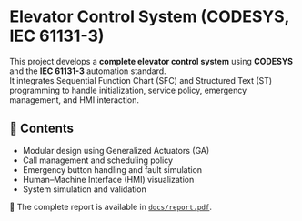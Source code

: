 # Elevator Control System (CODESYS, IEC 61131-3)

This project develops a **complete elevator control system** using **CODESYS** and the **IEC 61131-3** automation standard.  
It integrates Sequential Function Chart (SFC) and Structured Text (ST) programming to handle initialization, service policy, emergency management, and HMI interaction.

## 📘 Contents
- Modular design using Generalized Actuators (GA)
- Call management and scheduling policy
- Emergency button handling and fault simulation
- Human–Machine Interface (HMI) visualization
- System simulation and validation

📄 The complete report is available in [`docs/report.pdf`](./docs/report.pdf).
